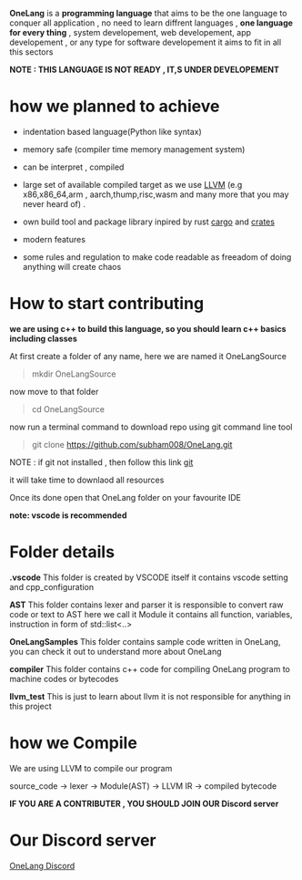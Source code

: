 **OneLang** is a **programming language** that aims to be the one language to conquer all  application , no need to learn diffrent languages , **one language for every thing** , system developement, web developement, app developement , or any type for software developement it aims to fit in all this sectors


**NOTE : THIS LANGUAGE IS NOT READY , IT,S UNDER DEVELOPEMENT**
# how we planned to achieve

   * indentation based language(Python like syntax)

   * memory safe (compiler time memory management system)

   * can be interpret , compiled

   * large set of  available compiled target as we use [LLVM](https://llvm.org/) (e.g x86,x86_64,arm , aarch,thump,risc,wasm and many more that you may never heard of) .  

   * own build tool and package library inpired by rust [cargo](https://doc.rust-lang.org/cargo/commands/cargo-build.html) and [crates](https://crates.io/)


   * modern features

   * some rules and regulation to make code readable as freeadom of doing anything will create chaos



# How to start contributing
**we are using c++  to  build  this language, so you should learn c++ basics including classes**

At first create a folder of any name, here we are named it OneLangSource

>mkdir OneLangSource

now move to that folder

>cd OneLangSource

now run a terminal command to download repo using git command line tool

>git clone https://github.com/subham008/OneLang.git

NOTE : if git not installed , then follow this link [git](https://git-scm.com/downloads)

it will take time to downlaod all resources

Once its done open that OneLang folder on your favourite IDE

**note: vscode is recommended**



# Folder details

**.vscode** This folder is created by VSCODE itself it contains vscode setting and cpp_configuration

**AST** This folder contains lexer and parser it is responsible to convert raw code or text to AST  here we call it Module it contains all function, variables, instruction in form of std::list<..>

**OneLangSamples** This folder contains sample code written in OneLang, you can check it out to understand more about OneLang

**compiler** This folder contains c++ code for compiling OneLang program to machine codes or bytecodes

**llvm_test** This is just to learn about llvm it is not responsible for anything in this project



# how we Compile

We are using LLVM to compile our program 

source_code -> lexer -> Module(AST) -> LLVM IR -> compiled bytecode

**IF YOU ARE A CONTRIBUTER , YOU SHOULD JOIN OUR Discord server**

# Our Discord server 

[OneLang Discord](https://discord.gg/gMTRWB8f)



